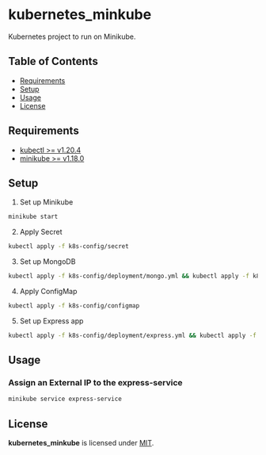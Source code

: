 # kubernetes_minkube

Kubernetes project to run on Minikube.

## Table of Contents

- [Requirements](#requirements)
- [Setup](#setup)
- [Usage](#usage)
- [License](#license)

## Requirements

- [kubectl >= v1.20.4](https://kubernetes.io/docs/tasks/tools/install-kubectl/)
- [minikube >= v1.18.0](https://minikube.sigs.k8s.io/docs/start/)

## Setup

1. Set up Minikube

```sh
minikube start
```

2. Apply Secret

```sh
kubectl apply -f k8s-config/secret
```

3. Set up MongoDB

```sh
kubectl apply -f k8s-config/deployment/mongo.yml && kubectl apply -f k8s-config/service/mongo.yml
```

4. Apply ConfigMap

```sh
kubectl apply -f k8s-config/configmap
```

5. Set up Express app

```sh
kubectl apply -f k8s-config/deployment/express.yml && kubectl apply -f k8s-config/service/express.yml
```

## Usage

### Assign an External IP to the express-service

```sh
minikube service express-service
```

## License

**kubernetes_minkube** is licensed under [MIT](./LICENSE).
